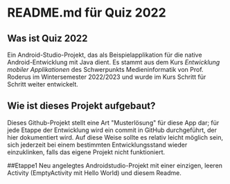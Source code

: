 # README.md für Quiz 2022

## Was ist Quiz 2022
Ein Android-Studio-Projekt, das als Beispielapplikation für die native Android-Entwicklung
mit Java dient. Es stammt aus dem Kurs *Entwicklung mobiler Applikationen* des Schwerpunkts 
Medieninformatik von Prof. Roderus im Wintersemester 2022/2023 und wurde im Kurs
Schritt für Schritt weiter entwickelt.

## Wie ist dieses Projekt aufgebaut?
Dieses Github-Projekt stellt eine Art "Musterlösung" für diese App dar; für jede
Etappe der Entwicklung wird ein commit in GitHub durchgeführt, der hier dokumentiert wird. 
Auf diese Weise sollte es relativ leicht möglich sein, sich jederzeit bei einem bestimmten 
Entwicklungsstand wieder einzuklinken, falls das eigene Projekt nicht funktioniert.

##Etappe1
Neu angelegtes Androidstudio-Projekt mit einer einzigen, leeren Activity 
(EmptyActivity mit Hello World) und diesem Readme.



